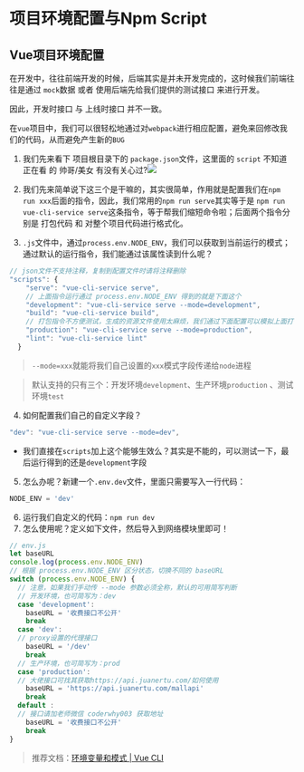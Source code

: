 # 项目环境配置与Npm Script
## Vue项目环境配置
在开发中，往往前端开发的时候，后端其实是并未开发完成的，这时候我们前端往往是通过 `mock`数据 或者 使用后端先给我们提供的测试接口 来进行开发。

因此，开发时接口 与 上线时接口 并不一致。

在`vue`项目中，我们可以很轻松地通过对`webpack`进行相应配置，避免来回修改我们的代码，从而避免产生新的`BUG`

1. 我们先来看下 项目根目录下的 `package.json`文件，这里面的 `script` 不知道正在看 的 帅哥/美女 有没有关心过?![](https://cdn.jsdelivr.net/gh/Huansheng1/myimg/PicGo/20200814151927.png)

2. 我们先来简单说下这三个是干嘛的，其实很简单，作用就是配置我们在`npm run xxx`后面的指令，因此，我们常用的`npm run serve`其实等于是 `npm run vue-cli-service serve`这条指令，等于帮我们缩短命令啦；后面两个指令分别是 打包代码 和 对整个项目代码进行格式化。

3. `.js`文件中，通过`process.env.NODE_ENV`，我们可以获取到当前运行的模式；通过默认的运行指令，我们能通过该属性读到什么呢？
```js
// json文件不支持注释，复制到配置文件时请将注释删除
"scripts": {
    "serve": "vue-cli-service serve",
    // 上面指令运行通过 process.env.NODE_ENV 得到的就是下面这个
    "development": "vue-cli-service serve --mode=development",
    "build": "vue-cli-service build",
    // 打包指令不方便测试，生成的资源文件使用太麻烦，我们通过下面配置可以模拟上面打包环境时切换的接口正不正常
    "production": "vue-cli-service serve --mode=production",
    "lint": "vue-cli-service lint"
  }
```
> `--mode=xxx`就能将我们自己设置的`xxx`模式字段传递给`node`进程

> 默认支持的只有三个：开发环境`development`、生产环境`production` 、测试环境`test`

4. 如何配置我们自己的自定义字段？
```js
"dev": "vue-cli-service serve --mode=dev",
```
* 我们直接在`scripts`加上这个能够生效么？其实是不能的，可以测试一下，最后运行得到的还是`development`字段

5. 怎么办呢？新建一个`.env.dev`文件，里面只需要写入一行代码：
```js
NODE_ENV = 'dev'
```
6. 运行我们自定义的代码：`npm run dev`
7. 怎么使用呢？定义如下文件，然后导入到网络模块里即可！
```js
// env.js
let baseURL
console.log(process.env.NODE_ENV)
// 根据 process.env.NODE_ENV 区分状态，切换不同的 baseURL
switch (process.env.NODE_ENV) {
  // 注意，如果我们手动传 --mode 参数必须全称，默认的可用简写判断
  // 开发环境，也可简写为：dev
  case 'development':
    baseURL = '收费接口不公开'
    break
  case 'dev':
  // proxy设置的代理接口
    baseURL = '/dev'
    break
  // 生产环境，也可简写为：prod
  case 'production':
  // 大佬接口可找其获取https://api.juanertu.com/如何使用
    baseURL = 'https://api.juanertu.com/mallapi'
    break
  default :
  // 接口请加老师微信 coderwhy003 获取地址
    baseURL = '收费接口不公开'
    break
}
```
> 推荐文档：[环境变量和模式 | Vue CLI](https://cli.vuejs.org/zh/guide/mode-and-env.html#￦ﾨﾡ￥ﾼﾏ)